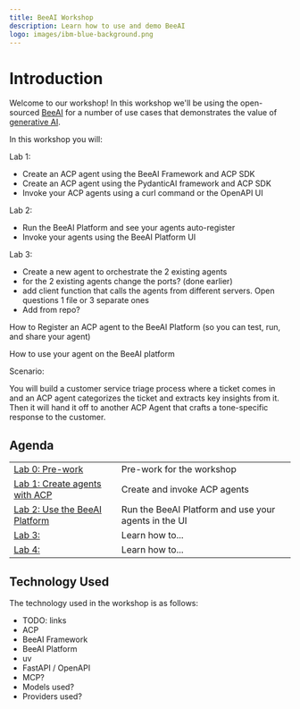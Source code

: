 ```yaml
---
title: BeeAI Workshop
description: Learn how to use and demo BeeAI
logo: images/ibm-blue-background.png
---
```


# Introduction

Welcome to our workshop! In this workshop we'll be using the open-sourced [BeeAI](https://beeai.dev) for a number of use cases that
demonstrates the value of [generative AI](https://developer.ibm.com/generative-ai-for-developers).

In this workshop you will:

Lab 1:

* Create an ACP agent using the BeeAI Framework and ACP SDK
* Create an ACP agent using the PydanticAI framework and ACP SDK
* Invoke your ACP agents using a curl command or the OpenAPI UI

Lab 2:

* Run the BeeAI Platform and see your agents auto-register
* Invoke your agents using the BeeAI Platform UI

Lab 3:

* Create a new agent to orchestrate the 2 existing agents
* for the 2 existing agents change the ports? (done earlier)
* add client function that calls the agents from different servers.
Open questions 1 file or 3 separate ones
* Add from repo?

How to Register an ACP agent to the BeeAI Platform (so you can test, run, and share your agent)

How to use your agent on the BeeAI platform

Scenario:

You will build a customer service triage process where a ticket comes in and
an ACP agent categorizes the ticket and extracts key insights from it.
Then it will hand it off to another ACP Agent that crafts a tone-specific response
to the customer.

## Agenda

|                                                  |                                                      |
|:-------------------------------------------------|:-----------------------------------------------------|
| [Lab 0: Pre-work](pre-work/README.md)            | Pre-work for the workshop                            |
| [Lab 1: Create agents with ACP](lab-1/README.md) | Create and invoke ACP agents                         |
| [Lab 2: Use the BeeAI Platform](lab-2/README.md) | Run the BeeAI Platform and use your agents in the UI |
| [Lab 3:](lab-3/README.md)                        | Learn how to...                                      |
| [Lab 4:](lab-4/README.md)                        | Learn how to...                                      |

## Technology Used

The technology used in the workshop is as follows:

* TODO: links
* ACP
* BeeAI Framework
* BeeAI Platform
* uv
* FastAPI / OpenAPI
* MCP?
* Models used?
* Providers used?
